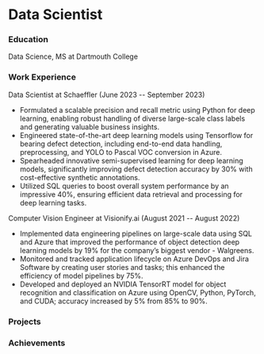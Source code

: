 # Data Scientist

### Education
Data Science, MS at Dartmouth College

### Work Experience
Data Scientist at Schaeffler (June 2023 -- September 2023)
- Formulated a scalable precision and recall metric using Python for deep learning, enabling robust handling of diverse large-scale class labels and generating valuable business insights.
- Engineered state-of-the-art deep learning models using Tensorflow for bearing defect detection, including end-to-end data handling, preprocessing, and YOLO to Pascal VOC conversion in Azure.
- Spearheaded innovative semi-supervised learning for deep learning models, significantly improving defect detection accuracy by 30% with cost-effective synthetic annotations.
- Utilized SQL queries to boost overall system performance by an impressive 40%, ensuring efficient data retrieval and processing for deep learning tasks.

Computer Vision Engineer at Visionify.ai (August 2021 -- August 2022)
- Implemented data engineering pipelines on large-scale data using SQL and Azure that improved the performance of object detection deep learning models by 19% for the company’s biggest vendor - Walgreens.
- Monitored and tracked application lifecycle on Azure DevOps and Jira Software by creating user stories and tasks; this enhanced the efficiency of model pipelines by 75%.
- Developed and deployed an NVIDIA TensorRT model for object recognition and classification on Azure using OpenCV, Python, PyTorch, and CUDA; accuracy increased by 5% from 85% to 90%.

### Projects

### Achievements
